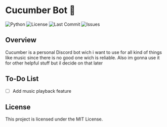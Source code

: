 # Cucumber Bot 🥒

![Python](https://img.shields.io/badge/language-Python-blue)
![License](https://img.shields.io/badge/license-MIT-green)
![Last Commit](https://img.shields.io/github/last-commit/CoomInPickle/cucumber)
![Issues](https://img.shields.io/github/issues/CoomInPickle/cucumber)
## Overview

Cucumber is a personal Discord bot wich i want to use for all kind of things like music since there is no good one wich is reliable.
Also im gonna use it for other helpful stuff but il decide on that later
## To-Do List

- [ ] Add music playback feature

## License

This project is licensed under the MIT License.
